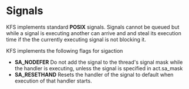 # Signals

KFS implements standard **POSIX** signals. Signals cannot be queued but 
while a signal is executing another can arrive and and steal its execution time
if the the currently executing signal is not blocking it.

KFS implements the following flags for sigaction

* **SA_NODEFER**   Do not add the signal to the thread's signal mask while the
                handler is executing, unless the signal is specified in
                act.sa_mask
* **SA_RESETHAND**   Resets the handler of the signal to default when execution of that handler starts.
